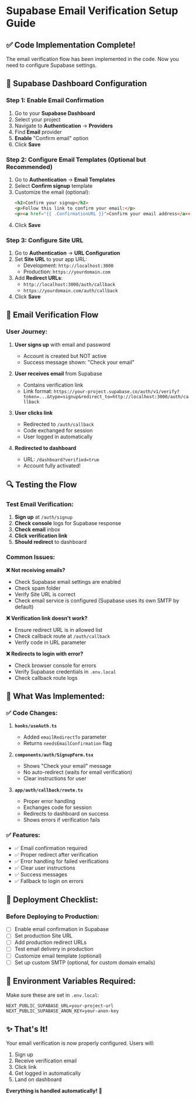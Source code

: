 # Supabase Email Verification Setup Guide

## ✅ Code Implementation Complete!

The email verification flow has been implemented in the code. Now you need to configure Supabase settings.

## 🔧 Supabase Dashboard Configuration

### Step 1: Enable Email Confirmation

1. Go to your **Supabase Dashboard**
2. Select your project
3. Navigate to **Authentication** → **Providers**
4. Find **Email** provider
5. **Enable** "Confirm email" option
6. Click **Save**

### Step 2: Configure Email Templates (Optional but Recommended)

1. Go to **Authentication** → **Email Templates**
2. Select **Confirm signup** template
3. Customize the email (optional):
   ```html
   <h2>Confirm your signup</h2>
   <p>Follow this link to confirm your email:</p>
   <p><a href="{{ .ConfirmationURL }}">Confirm your email address</a></p>
   ```
4. Click **Save**

### Step 3: Configure Site URL

1. Go to **Authentication** → **URL Configuration**
2. Set **Site URL** to your app URL:
   - Development: `http://localhost:3000`
   - Production: `https://yourdomain.com`
3. Add **Redirect URLs**:
   - `http://localhost:3000/auth/callback`
   - `https://yourdomain.com/auth/callback`
4. Click **Save**

## 📧 Email Verification Flow

### User Journey:

1. **User signs up** with email and password
   - Account is created but NOT active
   - Success message shown: "Check your email"

2. **User receives email** from Supabase
   - Contains verification link
   - Link format: `https://your-project.supabase.co/auth/v1/verify?token=...&type=signup&redirect_to=http://localhost:3000/auth/callback`

3. **User clicks link**
   - Redirected to `/auth/callback`
   - Code exchanged for session
   - User logged in automatically

4. **Redirected to dashboard**
   - URL: `/dashboard?verified=true`
   - Account fully activated!

## 🔍 Testing the Flow

### Test Email Verification:

1. **Sign up** at `/auth/signup`
2. **Check console** logs for Supabase response
3. **Check email** inbox
4. **Click verification link**
5. **Should redirect** to dashboard

### Common Issues:

**❌ Not receiving emails?**
- Check Supabase email settings are enabled
- Check spam folder
- Verify Site URL is correct
- Check email service is configured (Supabase uses its own SMTP by default)

**❌ Verification link doesn't work?**
- Ensure redirect URL is in allowed list
- Check callback route at `/auth/callback`
- Verify code in URL parameter

**❌ Redirects to login with error?**
- Check browser console for errors
- Verify Supabase credentials in `.env.local`
- Check callback route logs

## 🎯 What Was Implemented:

### ✅ Code Changes:

1. **`hooks/useAuth.ts`**
   - Added `emailRedirectTo` parameter
   - Returns `needsEmailConfirmation` flag

2. **`components/auth/SignupForm.tsx`**
   - Shows "Check your email" message
   - No auto-redirect (waits for email verification)
   - Clear instructions for user

3. **`app/auth/callback/route.ts`**
   - Proper error handling
   - Exchanges code for session
   - Redirects to dashboard on success
   - Shows errors if verification fails

### ✅ Features:

- ✅ Email confirmation required
- ✅ Proper redirect after verification
- ✅ Error handling for failed verifications
- ✅ Clear user instructions
- ✅ Success messages
- ✅ Fallback to login on errors

## 🚀 Deployment Checklist:

### Before Deploying to Production:

- [ ] Enable email confirmation in Supabase
- [ ] Set production Site URL
- [ ] Add production redirect URLs
- [ ] Test email delivery in production
- [ ] Customize email template (optional)
- [ ] Set up custom SMTP (optional, for custom domain emails)

## 📝 Environment Variables Required:

Make sure these are set in `.env.local`:

```env
NEXT_PUBLIC_SUPABASE_URL=your-project-url
NEXT_PUBLIC_SUPABASE_ANON_KEY=your-anon-key
```

## ✨ That's It!

Your email verification is now properly configured. Users will:
1. Sign up
2. Receive verification email
3. Click link
4. Get logged in automatically
5. Land on dashboard

**Everything is handled automatically!** 🎉
